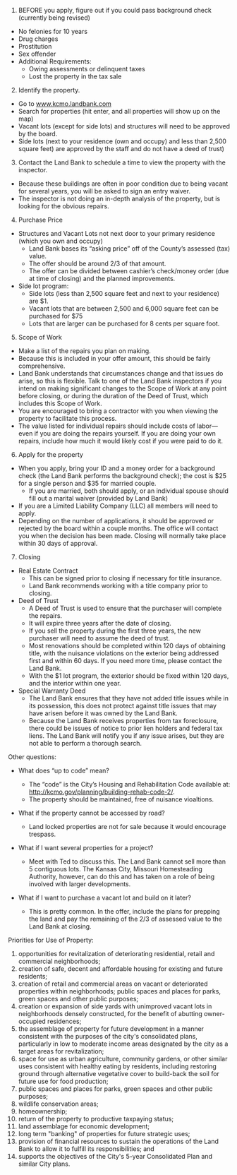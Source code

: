 1.	BEFORE you apply, figure out if you could pass background check (currently being revised)
  * No felonies for 10 years
  * Drug charges
  * Prostitution
  * Sex offender
  * Additional Requirements:
    * Owing assessments or delinquent taxes
    * Lost the property in the tax sale
2.	Identify the property.
  * Go to www.kcmo.landbank.com
  * Search for properties (hit enter, and all properties will show up on the map)
  * Vacant lots (except for side lots) and structures will need to be approved by the board. 
  * Side lots (next to your residence (own and occupy) and less than 2,500 square feet) are approved by the staff and do not have a deed of trust)
3.	Contact the Land Bank to schedule a time to view the property with the inspector.
  * Because these buildings are often in poor condition due to being vacant for several years, you will be asked to sign an entry waiver.
  * The inspector is not doing an in-depth analysis of the property, but is looking for the obvious repairs.
4. Purchase Price
  * Structures and Vacant Lots not next door to your primary residence (which you own and occupy)
    * Land Bank bases its “asking price” off of the County’s assessed (tax) value.
    * The offer should be around 2/3 of that amount.
    * The offer can be divided between cashier’s check/money order (due at time of closing) and the planned improvements.
  * Side lot program:
    * Side lots (less than 2,500 square feet and next to your residence) are $1.
    * Vacant lots that are between 2,500 and 6,000 square feet can be purchased for $75
    * Lots that are larger can be purchased for 8 cents per square foot.
5.	Scope of Work
  * Make a list of the repairs you plan on making.
  * Because this is included in your offer amount, this should be fairly comprehensive. 
  * Land Bank understands that circumstances change and that issues do arise, so this is flexible. Talk to one of the Land Bank inspectors if you intend on making significant changes to the Scope of Work at any point before closing, or during the duration of the Deed of Trust, which includes this Scope of Work.
  * You are encouraged to bring a contractor with you when viewing the property to facilitate this process.
  * The value listed for individual repairs should include costs of labor—even if you are doing the repairs yourself. If you are doing your own repairs, include how much it would likely cost if you were paid to do it.
6.	Apply for the property
  * When you apply, bring your ID and a money order for a background check (the Land Bank performs the background check); the cost is $25 for a single person and $35 for married couple.
    *	If you are married, both should apply, or an individual spouse should fill out a marital waiver (provided by Land Bank)
  * If you are a Limited Liability Company (LLC) all members will need to apply.
  * Depending on the number of applications, it should be approved or rejected by the board within a couple months. The office will contact you when the decision has been made. Closing will normally take place within 30 days of approval.
7.	Closing
  * Real Estate Contract
    * This can be signed prior to closing if necessary for title insurance.
    * Land Bank recommends working with a title company prior to closing.
  * Deed of Trust
    * A Deed of Trust is used to ensure that the purchaser will complete the repairs.
    * It will expire three years after the date of closing. 
    * If you sell the property during the first three years, the new purchaser will need to assume the deed of trust.
    *	Most renovations should be completed within 120 days of obtaining title, with the nuisance violations on the exterior being addressed first and within 60 days. If you need more time, please contact the Land Bank.
    * With the $1 lot program, the exterior should be fixed within 120 days, and the interior within one year.
  * Special Warranty Deed
    * The Land Bank ensures that they have not added title issues while in its possession, this does not protect against title issues that may have arisen before it was owned by the Land Bank.
    * Because the Land Bank receives properties from tax foreclosure, there could be issues of notice to prior lien holders and federal tax liens. The Land Bank will notify you if any issue arises, but they are not able to perform a thorough search.
    
Other questions:

  * What does “up to code” mean?
    * The “code” is the City’s Housing and Rehabilitation Code available at: http://kcmo.gov/planning/building-rehab-code-2/.
    * The property should be maintained, free of nuisance vioaltions.
  * What if the property cannot be accessed by road?
    *	Land locked properties are not for sale because it would encourage trespass. 

  * What if I want several properties for a project?
    * Meet with Ted to discuss this. The Land Bank cannot sell more than 5 contiguous lots. The Kansas City, Missouri Homesteading Authority, however, can do this and has taken on a role of being involved with larger developments.
  * What if I want to purchase a vacant lot and build on it later?
    *	This is pretty common. In the offer, include the plans for prepping the land and pay the remaining of the 2/3 of assessed value to the Land Bank at closing.


Priorities for Use of Property:

1. opportunities for revitalization of deteriorating residential, retail and commercial neighborhoods;
2. creation of safe, decent and affordable housing for existing and future residents;
3. creation of retail and commercial areas on vacant or deteriorated properties within neighborhoods; public spaces and places for parks, green spaces and other public purposes;
4. creation or expansion of side yards with unimproved vacant lots in neighborhoods densely constructed, for the benefit of abutting owner-occupied residences;
5. the assemblage of property for future development in a manner consistent with the purposes of the city's consolidated plans, particularly in low to moderate income areas designated by the city as a target areas for revitalization;
6. space for use as urban agriculture, community gardens, or other similar uses consistent with healthy eating by residents, including restoring ground through alternative vegetative cover to build-back the soil for future use for food production;
7. public spaces and places for parks, green spaces and other public purposes;
8. wildlife conservation areas;
9. homeownership;
10. return of the property to productive taxpaying status;
11. land assemblage for economic development;
12. long term "banking" of properties for future strategic uses;
13. provision of financial resources to sustain the operations of the Land Bank to allow it to fulfill its responsibilities; and
14. supports the objectives of the City's 5-year Consolidated Plan and similar City plans.
